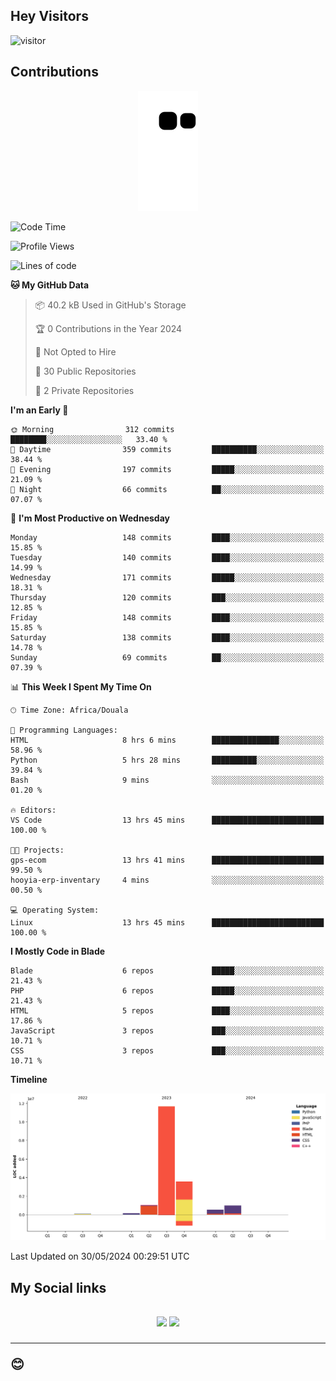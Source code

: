 ## Hey Visitors
![visitor](https://profile-counter.glitch.me/Fotsingboris/count.svg)

## Contributions
<p align="center">
  <img src="https://raw.githubusercontent.com/Fotsingboris/Fotsingboris/output/github-contribution-grid-snake.svg" />
</p>

<!--START_SECTION:waka-->
![Code Time](http://img.shields.io/badge/Code%20Time-1%2C066%20hrs%2011%20mins-blue)

![Profile Views](http://img.shields.io/badge/Profile%20Views-0-blue)

![Lines of code](https://img.shields.io/badge/From%20Hello%20World%20I%27ve%20Written-18.0%20million%20lines%20of%20code-blue)

**🐱 My GitHub Data** 

> 📦 40.2 kB Used in GitHub's Storage 
 > 
> 🏆 0 Contributions in the Year 2024
 > 
> 🚫 Not Opted to Hire
 > 
> 📜 30 Public Repositories 
 > 
> 🔑 2 Private Repositories 
 > 
**I'm an Early 🐤** 

```text
🌞 Morning                312 commits         ████████░░░░░░░░░░░░░░░░░   33.40 % 
🌆 Daytime                359 commits         ██████████░░░░░░░░░░░░░░░   38.44 % 
🌃 Evening                197 commits         █████░░░░░░░░░░░░░░░░░░░░   21.09 % 
🌙 Night                  66 commits          ██░░░░░░░░░░░░░░░░░░░░░░░   07.07 % 
```
📅 **I'm Most Productive on Wednesday** 

```text
Monday                   148 commits         ████░░░░░░░░░░░░░░░░░░░░░   15.85 % 
Tuesday                  140 commits         ████░░░░░░░░░░░░░░░░░░░░░   14.99 % 
Wednesday                171 commits         █████░░░░░░░░░░░░░░░░░░░░   18.31 % 
Thursday                 120 commits         ███░░░░░░░░░░░░░░░░░░░░░░   12.85 % 
Friday                   148 commits         ████░░░░░░░░░░░░░░░░░░░░░   15.85 % 
Saturday                 138 commits         ████░░░░░░░░░░░░░░░░░░░░░   14.78 % 
Sunday                   69 commits          ██░░░░░░░░░░░░░░░░░░░░░░░   07.39 % 
```


📊 **This Week I Spent My Time On** 

```text
🕑︎ Time Zone: Africa/Douala

💬 Programming Languages: 
HTML                     8 hrs 6 mins        ███████████████░░░░░░░░░░   58.96 % 
Python                   5 hrs 28 mins       ██████████░░░░░░░░░░░░░░░   39.84 % 
Bash                     9 mins              ░░░░░░░░░░░░░░░░░░░░░░░░░   01.20 % 

🔥 Editors: 
VS Code                  13 hrs 45 mins      █████████████████████████   100.00 % 

🐱‍💻 Projects: 
gps-ecom                 13 hrs 41 mins      █████████████████████████   99.50 % 
hooyia-erp-inventary     4 mins              ░░░░░░░░░░░░░░░░░░░░░░░░░   00.50 % 

💻 Operating System: 
Linux                    13 hrs 45 mins      █████████████████████████   100.00 % 
```

**I Mostly Code in Blade** 

```text
Blade                    6 repos             █████░░░░░░░░░░░░░░░░░░░░   21.43 % 
PHP                      6 repos             █████░░░░░░░░░░░░░░░░░░░░   21.43 % 
HTML                     5 repos             ████░░░░░░░░░░░░░░░░░░░░░   17.86 % 
JavaScript               3 repos             ███░░░░░░░░░░░░░░░░░░░░░░   10.71 % 
CSS                      3 repos             ███░░░░░░░░░░░░░░░░░░░░░░   10.71 % 
```



**Timeline**

![Lines of Code chart](https://raw.githubusercontent.com/Fotsingboris/Fotsingboris/main/assets/bar_graph.png)


 Last Updated on 30/05/2024 00:29:51 UTC
<!--END_SECTION:waka-->

<h2>My Social links <h2>
<p align="center">
   <a href="https://linkedin.com/in/Fotsingboris-Mathieu"><img src="https://img.shields.io/badge/linkedin-%230077B5.svg?style=for-the-badge&logo=linkedin&logoColor=white"></a>
   <a href="https://instagram.com/Fotsingboris"><img src="https://img.shields.io/badge/instagram-%23E4405F.svg?style=for-the-badge&logo=Instagram&logoColor=white"></a>
  </p>
<hr>
😊
